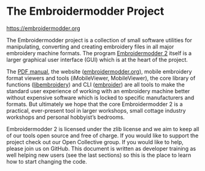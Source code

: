 # The Embroidermodder Project

https://embroidermodder.org

The Embroidermodder project is a collection of small software utilities for manipulating, converting and creating embroidery files in all major embroidery machine formats. The program [Embroidermodder 2](https://github.com/embroidermodder/Embroidermodder) itself is a larger graphical user interface (GUI) which is at the heart of the project. 

The [PDF manual](https://embroidermodder.org/embroidermodder_manual.pdf), the website ([embroidermodder.org](https://embroidermodder.org)), mobile embroidery format viewers and tools (iMobileViewer, MobileViewer), the core library of functions ([libembroidery](https://github.com/embroidermodder/libembroidery)) and CLI ([embroider](https://github.com/embroidermodder/libembroidery)) are all tools to make the standard user experience of working with an embroidery machine better without expensive software which is locked to specific manufacturers and formats. But ultimately we hope that the core Embroidermodder 2 is a practical, ever-present tool in larger workshops, small cottage industry workshops and personal hobbyist’s bedrooms. 

Embroidermodder 2 is licensed under the zlib license and we aim to keep all of our tools open source and free of charge. If you would like to support the project check out our Open Collective group. If you would like to help, please join us on GitHub. This document is written as developer training as well helping new users (see the last sections) so this is the place to learn how to start changing the code.
